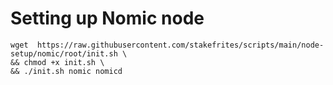 # Setting up Nomic node

```
wget  https://raw.githubusercontent.com/stakefrites/scripts/main/node-setup/nomic/root/init.sh \
&& chmod +x init.sh \
&& ./init.sh nomic nomicd
```